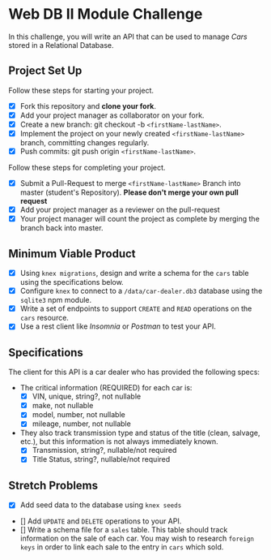 # Web DB II Module Challenge

In this challenge, you will write an API that can be used to manage _Cars_ stored in a Relational Database.

## Project Set Up

Follow these steps for starting your project.

- [X] Fork this repository and **clone your fork**.
- [X] Add your project manager as collaborator on your fork.
- [X] Create a new branch: git checkout -b `<firstName-lastName>`.
- [X] Implement the project on your newly created `<firstName-lastName>` branch, committing changes regularly.
- [X] Push commits: git push origin `<firstName-lastName>`.

Follow these steps for completing your project.

- [X] Submit a Pull-Request to merge `<firstName-lastName>` Branch into master (student's Repository). **Please don't merge your own pull request**
- [X] Add your project manager as a reviewer on the pull-request
- [X] Your project manager will count the project as complete by merging the branch back into master.

## Minimum Viable Product

- [X] Using `knex migrations`, design and write a schema for the `cars` table using the specifications below.
- [X] Configure `knex` to connect to a `/data/car-dealer.db3` database using the `sqlite3` npm module. 
- [X] Write a set of endpoints to support `CREATE` and `READ` operations on the `cars` resource. 
- [X] Use a rest client like _Insomnia_ or _Postman_ to test your API.

## Specifications

The client for this API is a car dealer who has provided the following specs:

- The critical information (REQUIRED) for each car is:
    - [X] VIN, unique, string?, not nullable
    - [X] make, not nullable
    - [X] model, number, not nullable
    - [X] mileage, number, not nullable
- They also track transmission type and status of the title (clean, salvage, etc.), but this information is not always immediately known. 
    - [X] Transmission, string?, nullable/not required 
    - [X] Title Status, string?, nullable/not required

## Stretch Problems

- [X] Add seed data to the database using `knex seeds`
- [] Add `UPDATE` and `DELETE` operations to your API.
- [] Write a schema file for a `sales` table. This table should track information on the sale of each car. You may wish to research `foreign keys` in order to link each sale to the entry in `cars` which sold. 
